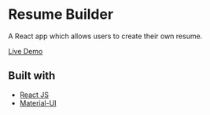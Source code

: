 # Resume Builder

A React app which allows users to create their own resume.

[Live Demo](https://suxlike.github.io/memory-game/)

## Built with

- [React JS](https://reactjs.org/)
- [Material-UI](https://www.npmjs.com/package/@material-ui/core)
